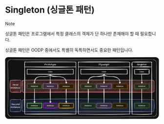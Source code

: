 # Singleton (싱글톤 패턴)
> [!NOTE]
> 싱글톤 패턴은 프로그램에서 특정 클래스의 객체가 단 하나만 존재해야 할 때 필요합니다.  
>   
> 싱글톤 패턴은 OODP 중에서도 특별히 독특하면서도 중요한 패턴입니다.

<p align="center">
  <img src="../../../../../img/creation/singleton.png">
</p>